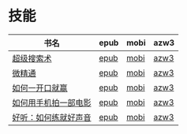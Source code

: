 # 技能

| 书名 | epub | mobi | azw3 |
| --- | --- | --- | --- |
| [超级搜索术](http://ct.dalanmei.com/f/31084289-572059611-e98cbc) | [epub](http://ct.dalanmei.com/f/31084289-572059611-e98cbc) | [mobi](http://ct.dalanmei.com/f/31084289-571731820-6eb615) | [azw3](http://ct.dalanmei.com/f/31084289-572084765-68d7c0) |
| [微精通](http://ct.dalanmei.com/f/31084289-572114895-0feb4c) | [epub](http://ct.dalanmei.com/f/31084289-572114895-0feb4c) | [mobi](http://ct.dalanmei.com/f/31084289-571710755-9b842e) | [azw3](http://ct.dalanmei.com/f/31084289-572134754-8d6cab) |
| [如何一开口就赢](http://ct.dalanmei.com/f/31084289-572117507-b044ce) | [epub](http://ct.dalanmei.com/f/31084289-572117507-b044ce) | [mobi](http://ct.dalanmei.com/f/31084289-571652492-720984) | [azw3](http://ct.dalanmei.com/f/31084289-572179959-1c8842) |
| [如何用手机拍一部电影](http://ct.dalanmei.com/f/31084289-572120443-0e25ea) | [epub](http://ct.dalanmei.com/f/31084289-572120443-0e25ea) | [mobi](http://ct.dalanmei.com/f/31084289-571642820-b0d1e8) | [azw3](http://ct.dalanmei.com/f/31084289-572180752-536cf2) |
| [好听：如何练就好声音](http://ct.dalanmei.com/f/31084289-571878960-741595) | [epub](http://ct.dalanmei.com/f/31084289-571878960-741595) | [mobi](http://ct.dalanmei.com/f/31084289-571551863-b4a659) | [azw3](http://ct.dalanmei.com/f/31084289-572202444-c5adf9) |
